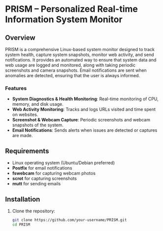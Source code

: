 # PRISM – Personalized Real-time Information System Monitor

## Overview

PRISM is a comprehensive Linux-based system monitor designed to track system health, capture system snapshots, monitor web activity, and send notifications. It provides an automated way to ensure that system data and web usage are logged and monitored, along with taking periodic screenshots and camera snapshots. Email notifications are sent when anomalies are detected, ensuring that the user is always informed.

### Features
- **System Diagnostics & Health Monitoring**: Real-time monitoring of CPU, memory, and disk usage.
- **Web Activity Monitoring**: Tracks and logs URLs visited and time spent on websites.
- **Screenshot & Webcam Capture**: Periodic screenshots and webcam snapshots of the system.
- **Email Notifications**: Sends alerts when issues are detected or captures are made.

## Requirements
- Linux operating system (Ubuntu/Debian preferred)
- **Postfix** for email notifications
- **fswebcam** for capturing webcam photos
- **scrot** for capturing screenshots
- **mutt** for sending emails

## Installation
1. Clone the repository:

   ```bash
   git clone https://github.com/your-username/PRISM.git
   cd PRISM
